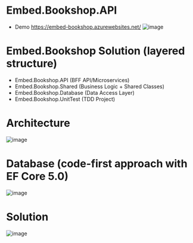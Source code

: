 # Embed.Bookshop.API
* Demo https://embed-bookshop.azurewebsites.net/
![image](https://user-images.githubusercontent.com/43414651/123507736-acaa8d00-d69d-11eb-9116-b4bc138fc0b7.png)


# Embed.Bookshop Solution (layered structure)
* Embed.Bookshop.API (BFF API/Microservices)
* Embed.Bookshop.Shared (Business Logic + Shared Classes)
* Embed.Bookshop.Database (Data Access Layer)
* Embed.Bookshop.UnitTest (TDD Project)


# Architecture
![image](https://user-images.githubusercontent.com/43414651/123509612-0c5a6580-d6a9-11eb-8420-e5007ab936d8.png)



# Database (code-first approach with EF Core 5.0)
![image](https://user-images.githubusercontent.com/43414651/123507251-03629780-d69b-11eb-96c6-9ca3c008b66e.png)


# Solution
![image](https://user-images.githubusercontent.com/43414651/123507201-c696a080-d69a-11eb-92de-79d7dd7402a0.png)

